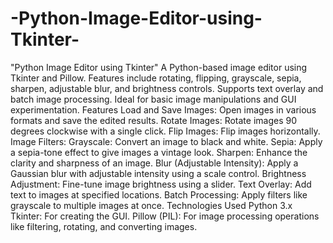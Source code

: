 # -Python-Image-Editor-using-Tkinter-
"Python Image Editor using Tkinter" A Python-based image editor using Tkinter and Pillow. Features include rotating, flipping, grayscale, sepia, sharpen, adjustable blur, and brightness controls. Supports text overlay and batch image processing. Ideal for basic image manipulations and GUI experimentation.
Features
Load and Save Images: Open images in various formats and save the edited results.
Rotate Images: Rotate images 90 degrees clockwise with a single click.
Flip Images: Flip images horizontally.
Image Filters:
Grayscale: Convert an image to black and white.
Sepia: Apply a sepia-tone effect to give images a vintage look.
Sharpen: Enhance the clarity and sharpness of an image.
Blur (Adjustable Intensity): Apply a Gaussian blur with adjustable intensity using a scale control.
Brightness Adjustment: Fine-tune image brightness using a slider.
Text Overlay: Add text to images at specified locations.
Batch Processing: Apply filters like grayscale to multiple images at once.
Technologies Used
Python 3.x
Tkinter: For creating the GUI.
Pillow (PIL): For image processing operations like filtering, rotating, and converting images.
